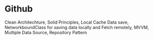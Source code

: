 # Github

Clean Architechture,
Solid Principles,
Local Cache Data save,
NetworkboundClass for saving data locally and Fetch remotely,
MVVM,
Multiple Data Source,
Repository Pattern
